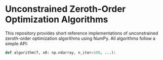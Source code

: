 # Unconstrained Zeroth-Order Optimization Algorithms

This repository provides short reference implementations of unconstrained zeroth-order optimization algorithms using NumPy. All algorithms follow a simple API:

```py
def algorithm(f, x0: np.ndarray, n_iter=100, ...):
```
